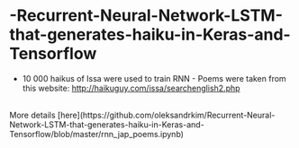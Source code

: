 # -Recurrent-Neural-Network-LSTM-that-generates-haiku-in-Keras-and-Tensorflow
- 10 000 haikus of Issa were used to train RNN - Poems were taken from this website: http://haikuguy.com/issa/searchenglish2.php
<br>
More details [here](https://github.com/oleksandrkim/Recurrent-Neural-Network-LSTM-that-generates-haiku-in-Keras-and-Tensorflow/blob/master/rnn_jap_poems.ipynb)
